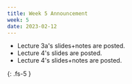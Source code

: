 ```yaml
---
title: Week 5 Announcement
week: 5
date: 2023-02-12
---
```


* Lecture 3a's slides+notes are posted.
* Lecture 4's slides are posted.
* Lecture 4's slides+notes are posted.

{: .fs-5 }
